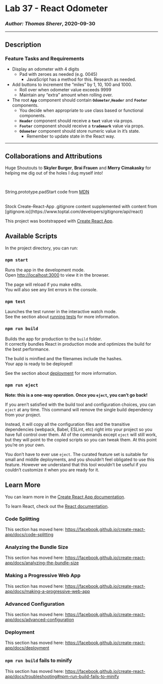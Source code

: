 # Lab 37 - React Odometer

### *Author: Thomas Sherer*, 2020-09-30

---

## Description
### Feature Tasks and Requirements
- Display an odometer with 4 digits
    - Pad with zeroes as needed (e.g. 0045)
        - JavaScript has a method for this. Research as needed. <br>
- Add buttons to increment the “miles” by 1, 10, 100 and 1000.
    - Roll over when odometer value exceeds 9999
    - Maintain any “extra” amount when rolling over. <br>
- The root __`App`__ component should contain __`Odometer`__,__`Header`__ and __`Footer`__ components.
    - You decide when appropriate to use class based or functional components.
    - __`Header`__ component should receive a __`text`__ value via props.
    - __`Footer`__ component should receive a __`trademark`__ value via props.
    - __`Odometer`__ component should store numeric value in it’s state.
        - Remember to update state in the React way.

---

## Collaborations and Attributions

Huge Shoutouts to __Skyler Burger__, __Brai Frauen__ and __Merry Cimakasky__ for helping me dig out of the holes I dug myself into!

<br>

String.prototype.padStart code from [MDN](https://developer.mozilla.org/en-US/docs/Web/JavaScript/Reference/Global_Objects/String/padStart) <br>

<br>
Stock Create-React-App .gitignore content supplemented with content from [gitignore.io](https://www.toptal.com/developers/gitignore/api/react)


This project was bootstrapped with [Create React App](https://github.com/facebook/create-react-app).

## Available Scripts

In the project directory, you can run:

### `npm start`

Runs the app in the development mode.<br />
Open [http://localhost:3000](http://localhost:3000) to view it in the browser.

The page will reload if you make edits.<br />
You will also see any lint errors in the console.

### `npm test`

Launches the test runner in the interactive watch mode.<br />
See the section about [running tests](https://facebook.github.io/create-react-app/docs/running-tests) for more information.

### `npm run build`

Builds the app for production to the `build` folder.<br />
It correctly bundles React in production mode and optimizes the build for the best performance.

The build is minified and the filenames include the hashes.<br />
Your app is ready to be deployed!

See the section about [deployment](https://facebook.github.io/create-react-app/docs/deployment) for more information.

### `npm run eject`

**Note: this is a one-way operation. Once you `eject`, you can’t go back!**

If you aren’t satisfied with the build tool and configuration choices, you can `eject` at any time. This command will remove the single build dependency from your project.

Instead, it will copy all the configuration files and the transitive dependencies (webpack, Babel, ESLint, etc) right into your project so you have full control over them. All of the commands except `eject` will still work, but they will point to the copied scripts so you can tweak them. At this point you’re on your own.

You don’t have to ever use `eject`. The curated feature set is suitable for small and middle deployments, and you shouldn’t feel obligated to use this feature. However we understand that this tool wouldn’t be useful if you couldn’t customize it when you are ready for it.

## Learn More

You can learn more in the [Create React App documentation](https://facebook.github.io/create-react-app/docs/getting-started).

To learn React, check out the [React documentation](https://reactjs.org/).

### Code Splitting

This section has moved here: https://facebook.github.io/create-react-app/docs/code-splitting

### Analyzing the Bundle Size

This section has moved here: https://facebook.github.io/create-react-app/docs/analyzing-the-bundle-size

### Making a Progressive Web App

This section has moved here: https://facebook.github.io/create-react-app/docs/making-a-progressive-web-app

### Advanced Configuration

This section has moved here: https://facebook.github.io/create-react-app/docs/advanced-configuration

### Deployment

This section has moved here: https://facebook.github.io/create-react-app/docs/deployment

### `npm run build` fails to minify

This section has moved here: https://facebook.github.io/create-react-app/docs/troubleshooting#npm-run-build-fails-to-minify
